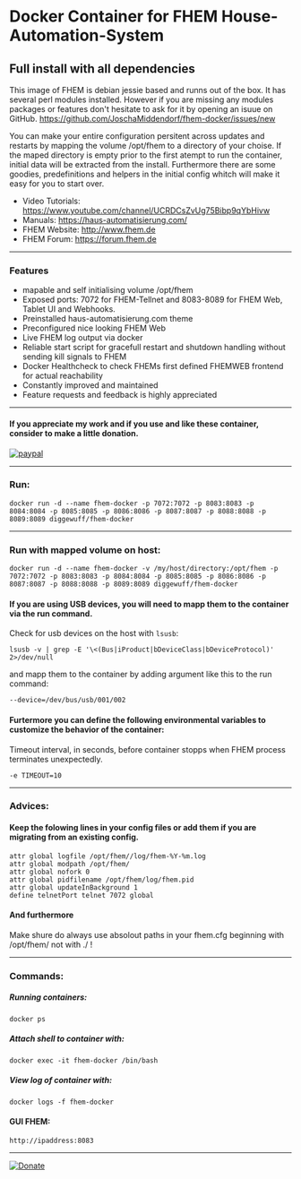 # Docker Container for FHEM House-Automation-System
## Full install with all dependencies
This image of FHEM is debian jessie based and runns out of the box. It has several perl modules installed. However if you are missing any modules packages or features don't hesitate to ask for it by opening an isuue on GitHub. 
https://github.com/JoschaMiddendorf/fhem-docker/issues/new

You can make your entire configuration persitent across updates and restarts by mapping the volume /opt/fhem to a directory of your choise. 
If the maped directory is empty prior to the first atempt to run the container, initial data will be extracted from the install.
Furthermore there are some goodies, predefinitions and helpers in the initial config whitch will make it easy for you to start over.

* Video Tutorials: https://www.youtube.com/channel/UCRDCsZvUg75Bibp9qYbHivw
* Manuals: https://haus-automatisierung.com/
* FHEM Website: http://www.fhem.de
* FHEM Forum: https://forum.fhem.de
___
### Features
* mapable and self initialising volume /opt/fhem
* Exposed ports: 7072 for FHEM-Tellnet and 8083-8089 for FHEM Web, Tablet UI and Webhooks.
* Preinstalled haus-automatisierung.com theme
* Preconfigured nice looking FHEM Web
* Live FHEM log output via docker
* Reliable start script for gracefull restart and shutdown handling without sending kill signals to FHEM
* Docker Healthcheck to check FHEMs first defined FHEMWEB frontend for actual reachability
* Constantly improved and maintained 
* Feature requests and feedback is highly appreciated
___
#### If you appreciate my work and if you use and like these container, consider to make a little donation.

[![paypal](https://www.paypalobjects.com/en_US/i/btn/btn_donateCC_LG.gif)](https://www.paypal.com/cgi-bin/webscr?cmd=_s-xclick&hosted_button_id=L98P3QMZFDHCN)
___
### Run:
    docker run -d --name fhem-docker -p 7072:7072 -p 8083:8083 -p 8084:8084 -p 8085:8085 -p 8086:8086 -p 8087:8087 -p 8088:8088 -p 8089:8089 diggewuff/fhem-docker
___
### Run with mapped volume on host:

    docker run -d --name fhem-docker -v /my/host/directory:/opt/fhem -p 7072:7072 -p 8083:8083 -p 8084:8084 -p 8085:8085 -p 8086:8086 -p 8087:8087 -p 8088:8088 -p 8089:8089 diggewuff/fhem-docker


#### If you are using USB devices, you will need to mapp them to the container via the run command. 

Check for usb devices on the host with  `lsusb`:

    lsusb -v | grep -E '\<(Bus|iProduct|bDeviceClass|bDeviceProtocol)' 2>/dev/null

and mapp them to the container by adding argument like this to the run command:
    
    --device=/dev/bus/usb/001/002

#### Furtermore you can define the following environmental variables to customize the behavior of the container:

Timeout interval, in seconds, before container stopps when FHEM process terminates unexpectedly.

    -e TIMEOUT=10
___
### Advices:
#### Keep the folowing lines in your config files or add them if you are migrating from an existing config.
    
    attr global logfile /opt/fhem//log/fhem-%Y-%m.log
    attr global modpath /opt/fhem/
    attr global nofork 0
    attr global pidfilename /opt/fhem/log/fhem.pid
    attr global updateInBackground 1
    define telnetPort telnet 7072 global
#### And furthermore    
Make shure do always use absolout paths in your fhem.cfg beginning with /opt/fhem/ not with ./ !
___
### Commands:
##### Running containers:
    docker ps
##### Attach shell to container with:
    docker exec -it fhem-docker /bin/bash
##### View log of container with:
    docker logs -f fhem-docker
    
#### GUI FHEM:
    http://ipaddress:8083
___
[![Donate](https://img.shields.io/badge/Donate-PayPal-yellow.svg)](https://www.paypal.com/cgi-bin/webscr?cmd=_s-xclick&hosted_button_id=L98P3QMZFDHCN)
